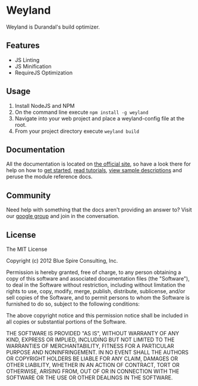 # Weyland

Weyland is Durandal's build optimizer.

## Features

* JS Linting
* JS Minification
* RequireJS Optimization

## Usage

1. Install NodeJS and NPM
2. On the command line execute `npm install -g weyland`
3. Navigate into your web project and place a weyland-config file at the root.
4. From your project directory execute `weyland build`

## Documentation

All the documentation is located on [the official site](http://durandaljs.com/), so have a look there for help on how to [get started](http://durandaljs.com/pages/get-started/), [read tutorials](http://durandaljs.com/pages/docs/), [view sample descriptions](http://durandaljs.com/documentation/Understanding-the-Samples/) and peruse the module reference docs.

## Community

Need help with something that the docs aren't providing an answer to? 
Visit our [google group](https://groups.google.com/forum/?fromgroups#!forum/durandaljs) and join in the conversation.

## License

The MIT License

Copyright (c) 2012 Blue Spire Consulting, Inc.

Permission is hereby granted, free of charge, to any person obtaining a copy
of this software and associated documentation files (the "Software"), to deal
in the Software without restriction, including without limitation the rights
to use, copy, modify, merge, publish, distribute, sublicense, and/or sell
copies of the Software, and to permit persons to whom the Software is
furnished to do so, subject to the following conditions:

The above copyright notice and this permission notice shall be included in
all copies or substantial portions of the Software.

THE SOFTWARE IS PROVIDED "AS IS", WITHOUT WARRANTY OF ANY KIND, EXPRESS OR
IMPLIED, INCLUDING BUT NOT LIMITED TO THE WARRANTIES OF MERCHANTABILITY,
FITNESS FOR A PARTICULAR PURPOSE AND NONINFRINGEMENT. IN NO EVENT SHALL THE
AUTHORS OR COPYRIGHT HOLDERS BE LIABLE FOR ANY CLAIM, DAMAGES OR OTHER
LIABILITY, WHETHER IN AN ACTION OF CONTRACT, TORT OR OTHERWISE, ARISING FROM,
OUT OF OR IN CONNECTION WITH THE SOFTWARE OR THE USE OR OTHER DEALINGS IN
THE SOFTWARE.
